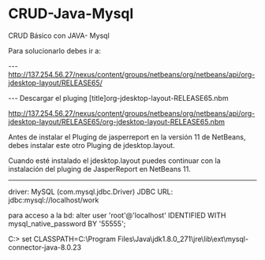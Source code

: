 # CRUD-Java-Mysql
CRUD Básico con JAVA- Mysql


Para solucionarlo debes ir a:

--- http://137.254.56.27/nexus/content/groups/netbeans/org/netbeans/api/org-jdesktop-layout/RELEASE65/

--- Descargar el pluging [title]org-jdesktop-layout-RELEASE65.nbm

http://137.254.56.27/nexus/content/groups/netbeans/org/netbeans/api/org-jdesktop-layout/RELEASE65/org-jdesktop-layout-RELEASE65.nbm


Antes de instalar el Pluging de jasperreport en la versión 11 de NetBeans, debes instalar este otro Pluging de jdesktop.layout.

Cuando esté instalado el jdesktop.layout puedes continuar con la instalación del pluging de JasperReport en NetBeans 11.



---------------------------------------
driver: MySQL (com.mysql.jdbc.Driver)
JDBC URL: jdbc:mysql://localhost/work


para acceso a la bd: alter user 'root'@'localhost' IDENTIFIED WITH mysql_native_password BY '55555';


C:\> set CLASSPATH=C:\Program Files\Java\jdk1.8.0_271\jre\lib\ext\mysql-connector-java-8.0.23

